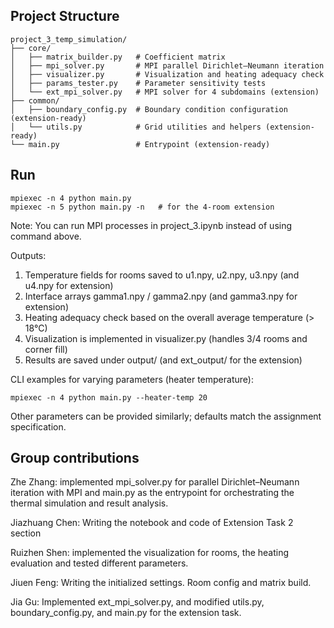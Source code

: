 ## Project Structure

    project_3_temp_simulation/
    ├── core/
    │   ├── matrix_builder.py   # Coefficient matrix
    │   ├── mpi_solver.py       # MPI parallel Dirichlet–Neumann iteration
    │   ├── visualizer.py       # Visualization and heating adequacy check
    │   ├── params_tester.py    # Parameter sensitivity tests
    │   └── ext_mpi_solver.py   # MPI solver for 4 subdomains (extension)
    ├── common/
    │   ├── boundary_config.py  # Boundary condition configuration (extension-ready)
    │   └── utils.py            # Grid utilities and helpers (extension-ready)
    └── main.py                 # Entrypoint (extension-ready)

## Run
    mpiexec -n 4 python main.py
    mpiexec -n 5 python main.py -n   # for the 4-room extension

Note: You can run MPI processes in project_3.ipynb instead of using command above.

Outputs:
1) Temperature fields for rooms saved to u1.npy, u2.npy, u3.npy (and u4.npy for extension)
2) Interface arrays gamma1.npy / gamma2.npy (and gamma3.npy for extension)
3) Heating adequacy check based on the overall average temperature (> 18°C)
4) Visualization is implemented in visualizer.py (handles 3/4 rooms and corner fill)
5) Results are saved under output/ (and ext_output/ for the extension)

CLI examples for varying parameters (heater temperature):

    mpiexec -n 4 python main.py --heater-temp 20
    
Other parameters can be provided similarly; defaults match the assignment specification.


## Group contributions
Zhe Zhang: implemented mpi_solver.py for parallel Dirichlet–Neumann iteration with MPI and main.py as the entrypoint for orchestrating the thermal simulation and result analysis.

Jiazhuang Chen: Writing the notebook and code of Extension Task 2 section

Ruizhen Shen: implemented the visualization for rooms, the heating evaluation and tested different parameters.

Jiuen Feng: Writing the initialized settings. Room config and matrix build.

Jia Gu: Implemented ext_mpi_solver.py, and modified utils.py, boundary_config.py, and main.py for the extension task.
